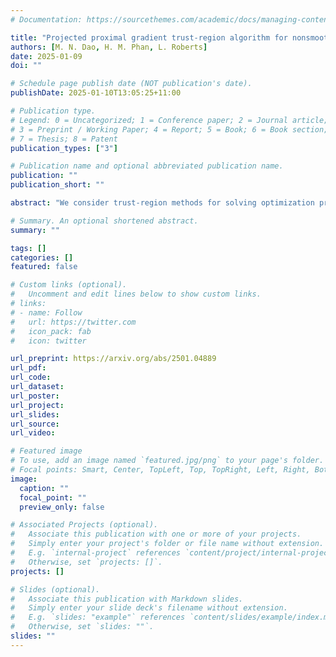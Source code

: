 ```yaml
---
# Documentation: https://sourcethemes.com/academic/docs/managing-content/

title: "Projected proximal gradient trust-region algorithm for nonsmooth optimization"
authors: [M. N. Dao, H. M. Phan, L. Roberts]
date: 2025-01-09
doi: ""

# Schedule page publish date (NOT publication's date).
publishDate: 2025-01-10T13:05:25+11:00

# Publication type.
# Legend: 0 = Uncategorized; 1 = Conference paper; 2 = Journal article;
# 3 = Preprint / Working Paper; 4 = Report; 5 = Book; 6 = Book section;
# 7 = Thesis; 8 = Patent
publication_types: ["3"]

# Publication name and optional abbreviated publication name.
publication: ""
publication_short: ""

abstract: "We consider trust-region methods for solving optimization problems where the objective is the sum of a smooth, nonconvex function and a nonsmooth, convex regularizer. We extend the global convergence theory of such methods to include worst-case complexity bounds in the case of unbounded model Hessian growth, and introduce a new, simple nonsmooth trust-region subproblem solver based on combining several iterations of proximal gradient descent with a single projection into the trust region, which meets the sufficient descent requirements for algorithm convergence and has promising numerical results."

# Summary. An optional shortened abstract.
summary: ""

tags: []
categories: []
featured: false

# Custom links (optional).
#   Uncomment and edit lines below to show custom links.
# links:
# - name: Follow
#   url: https://twitter.com
#   icon_pack: fab
#   icon: twitter

url_preprint: https://arxiv.org/abs/2501.04889
url_pdf:
url_code:
url_dataset:
url_poster:
url_project:
url_slides:
url_source:
url_video:

# Featured image
# To use, add an image named `featured.jpg/png` to your page's folder. 
# Focal points: Smart, Center, TopLeft, Top, TopRight, Left, Right, BottomLeft, Bottom, BottomRight.
image:
  caption: ""
  focal_point: ""
  preview_only: false

# Associated Projects (optional).
#   Associate this publication with one or more of your projects.
#   Simply enter your project's folder or file name without extension.
#   E.g. `internal-project` references `content/project/internal-project/index.md`.
#   Otherwise, set `projects: []`.
projects: []

# Slides (optional).
#   Associate this publication with Markdown slides.
#   Simply enter your slide deck's filename without extension.
#   E.g. `slides: "example"` references `content/slides/example/index.md`.
#   Otherwise, set `slides: ""`.
slides: ""
---
```

